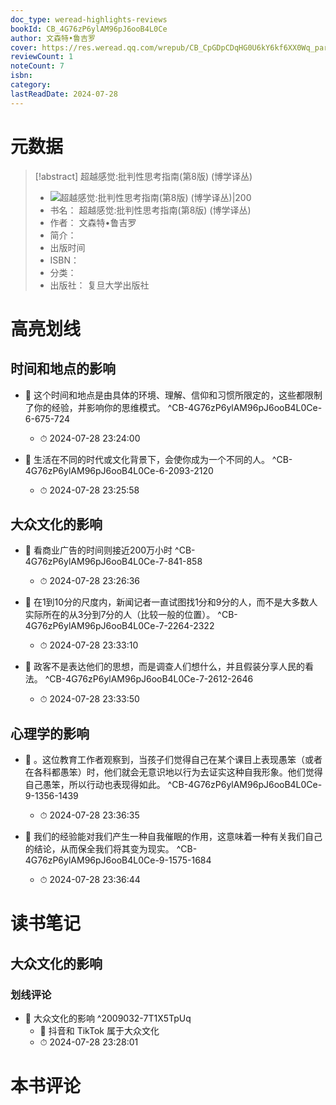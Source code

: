 ```yaml
---
doc_type: weread-highlights-reviews
bookId: CB_4G76zP6ylAM96pJ6ooB4L0Ce
author: 文森特•鲁吉罗
cover: https://res.weread.qq.com/wrepub/CB_CpGDpCDqHG0U6kY6kf6XX0Wq_parsecover
reviewCount: 1
noteCount: 7
isbn: 
category: 
lastReadDate: 2024-07-28
---
```

# 元数据
> [!abstract] 超越感觉:批判性思考指南(第8版) (博学译丛)
> - ![ 超越感觉:批判性思考指南(第8版) (博学译丛)|200](https://res.weread.qq.com/wrepub/CB_CpGDpCDqHG0U6kY6kf6XX0Wq_parsecover)
> - 书名： 超越感觉:批判性思考指南(第8版) (博学译丛)
> - 作者： 文森特•鲁吉罗
> - 简介： 
> - 出版时间 
> - ISBN： 
> - 分类： 
> - 出版社： 复旦大学出版社

# 高亮划线

## 时间和地点的影响


- 📌 这个时间和地点是由具体的环境、理解、信仰和习惯所限定的，这些都限制了你的经验，并影响你的思维模式。 ^CB-4G76zP6ylAM96pJ6ooB4L0Ce-6-675-724
    - ⏱ 2024-07-28 23:24:00 

- 📌 生活在不同的时代或文化背景下，会使你成为一个不同的人。 ^CB-4G76zP6ylAM96pJ6ooB4L0Ce-6-2093-2120
    - ⏱ 2024-07-28 23:25:58 
## 大众文化的影响


- 📌 看商业广告的时间则接近200万小时 ^CB-4G76zP6ylAM96pJ6ooB4L0Ce-7-841-858
    - ⏱ 2024-07-28 23:26:36 

- 📌 在1到10分的尺度内，新闻记者一直试图找1分和9分的人，而不是大多数人实际所在的从3分到7分的人（比较一般的位置）。 ^CB-4G76zP6ylAM96pJ6ooB4L0Ce-7-2264-2322
    - ⏱ 2024-07-28 23:33:10 

- 📌 政客不是表达他们的思想，而是调查人们想什么，并且假装分享人民的看法。 ^CB-4G76zP6ylAM96pJ6ooB4L0Ce-7-2612-2646
    - ⏱ 2024-07-28 23:33:50 
## 心理学的影响


- 📌 。这位教育工作者观察到，当孩子们觉得自己在某个课目上表现愚笨（或者在各科都愚笨）时，他们就会无意识地以行为去证实这种自我形象。他们觉得自己愚笨，所以行动也表现得如此。 ^CB-4G76zP6ylAM96pJ6ooB4L0Ce-9-1356-1439
    - ⏱ 2024-07-28 23:36:35 

- 📌 我们的经验能对我们产生一种自我催眠的作用，这意味着一种有关我们自己的结论，从而保全我们将其变为现实。 ^CB-4G76zP6ylAM96pJ6ooB4L0Ce-9-1575-1684
    - ⏱ 2024-07-28 23:36:44 
# 读书笔记

## 大众文化的影响

### 划线评论
- 📌 大众文化的影响  ^2009032-7T1X5TpUq
    - 💭 抖音和 TikTok 属于大众文化
    - ⏱ 2024-07-28 23:28:01
   
# 本书评论
